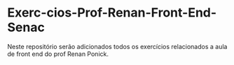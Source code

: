 # Exerc-cios-Prof-Renan-Front-End-Senac

Neste repositório serão adicionados todos os exercícios relacionados a aula de front end do prof Renan Ponick.

